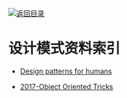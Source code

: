 [![返回目录](https://parg.co/UGo)](https://parg.co/b4z) 
 
 


 


 


 



# 设计模式资料索引



- [Design patterns for humans](https://github.com/kamranahmedse/design-patterns-for-humans/blob/master/README.md)


- [2017-Object Oriented Tricks](https://hackernoon.com/oo-tricks-the-art-of-command-query-separation-9343e50a3de0)